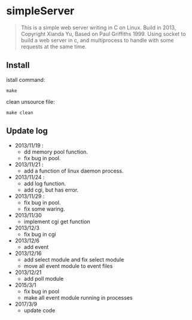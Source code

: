 # simpleServer
>This is a simple web server writing in C on Linux.
>Build in 2013, Copyright Xianda Yu, Based on Paul Griffiths 1999.
>Using socket to build a web server in c, and multiprocess to handle with some requests at the same time.

## Install
istall command:
```
make
```
clean unsource file:
```
make clean
```

## Update log
* 2013/11/19 : 
  * dd memory pool function.
  * fix bug in pool.		
* 2013/11/21 :
  * add a function of linux daemon process.
* 2013/11/24 :
  * add log function.
  * add cgi, but has error.
* 2013/11/29 :
  * fix bug in pool.
  * fix some waring.	
* 2013/11/30
  * implement cgi get function
* 2013/12/3
  * fix bug in cgi
* 2013/12/6
  * add event
* 2013/12/16
  * add select module and fix select module
  * move all event module to event files
* 2013/12/21
  * add poll module
* 2015/3/1
  * fix bug in pool
  * make all event module running in processes
* 2017/3/9
  * update code
